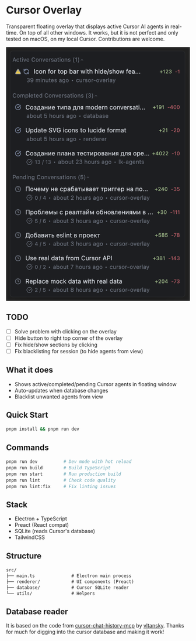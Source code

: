 # Cursor Overlay

Transparent floating overlay that displays active Cursor AI agents in real-time. 
On top of all other windows.
It works, but it is not perfect and only tested on macOS, on my local Cursor. Contributions are welcome.

![Cursor Overlay](./assets/demo.png)

## TODO
- [ ] Solve problem with clicking on the overlay
- [ ] Hide button to right top corner of the overlay
- [ ] Fix hide/show sections by clicking 
- [ ] Fix blacklisting for session (to hide agents from view)

## What it does

- Shows active/completed/pending Cursor agents in floating window
- Auto-updates when database changes
- Blacklist unwanted agents from view


## Quick Start

```bash
pnpm install && pnpm run dev
```

## Commands

```bash
pnpm run dev          # Dev mode with hot reload
pnpm run build        # Build TypeScript
pnpm run start        # Run production build
pnpm run lint         # Check code quality
pnpm run lint:fix     # Fix linting issues
```

## Stack

- Electron + TypeScript
- Preact (React compat)
- SQLite (reads Cursor's database)
- TailwindCSS

## Structure

```
src/
├── main.ts              # Electron main process
├── renderer/            # UI components (Preact)
├── database/            # Cursor SQLite reader
└── utils/               # Helpers
```

## Database reader

It is based on the code from [cursor-chat-history-mcp](https://github.com/vltansky/cursor-chat-history-mcp) by [vltansky](https://github.com/vltansky). Thanks for much for digging into the cursor database and making it work!